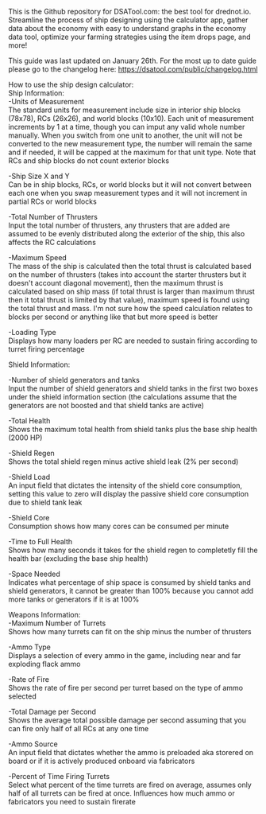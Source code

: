 This is the Github repository for DSATool.com: the best tool for drednot.io. Streamline the process of ship designing using the calculator app, gather data about the economy with easy to understand graphs in the economy data tool, optimize your farming strategies using the item drops page, and more!<br>

This guide was last updated on January 26th. For the most up to date guide please go to the changelog here: https://dsatool.com/public/changelog.html<br>


How to use the ship design calculator: <br>
  Ship Information:<br>
    -Units of Measurement<br>
    The standard units for measurement include size in interior ship blocks (78x78), RCs (26x26), and world blocks (10x10). Each unit of measurement increments by 1 at a time, though you can imput any valid whole number manually. When you switch from one unit to another, the unit will not be converted to the new measurement type, the number will remain the same and if needed, it will be capped at the maximum for that unit type. Note that RCs and ship blocks do not count exterior blocks<br>

   -Ship Size X and Y<br>
   Can be in ship blocks, RCs, or world blocks but it will not convert between each one when you swap measurement types and it will not increment in partial RCs or world blocks<br>

   -Total Number of Thrusters<br>
   Input the total number of thrusters, any thrusters that are added are assumed to be evenly distributed along the exterior of the ship, this also affects the RC calculations<br>

   -Maximum Speed<br>
   The mass of the ship is calculated then the total thrust is calculated based on the number of thrusters (takes into account the starter thrusters but it doesn't account diagonal movement), then the maximum thrust is calculated based on ship mass (if total thrust is larger than maximum thrust then it total thrust is limited by that value), maximum speed is found using the total thrust and mass. I'm not sure how the speed calculation relates to blocks per second or anything like that but more speed is better<br>

   -Loading Type<br>
   Displays how many loaders per RC are needed to sustain firing according to turret firing percentage<br>

  Shield Information:<br>
  
  -Number of shield generators and tanks<br>
  Input the number of shield generators and shield tanks in the first two boxes under the shield information section (the calculations assume that the generators are not boosted and that shield tanks are active)<br>

  -Total Health<br>
  Shows the maximum total health from shield tanks plus the base ship health (2000 HP)<br>

  -Shield Regen<br>
  Shows the total shield regen minus active shield leak (2% per second)<br>

  -Shield Load<br>
  An input field that dictates the intensity of the shield core consumption, setting this value to zero will display the passive shield core consumption due to shield tank leak<br>

  -Shield Core<br>
  Consumption shows how many cores can be consumed per minute<br>

  -Time to Full Health<br>
  Shows how many seconds it takes for the shield regen to completetly fill the health bar (excluding the base ship health)<br>

  -Space Needed<br>
  Indicates what percentage of ship space is consumed by shield tanks and shield generators, it cannot be greater than 100% because you cannot add more tanks or generators if it is at 100%<br>

  Weapons Information:<br>
  -Maximum Number of Turrets<br>
  Shows how many turrets can fit on the ship minus the number of thrusters<br>

  -Ammo Type<br>
  Displays a selection of every ammo in the game, including near and far exploding flack ammo<br>

  -Rate of Fire<br>
  Shows the rate of fire per second per turret based on the type of ammo selected<br>

  -Total Damage per Second<br>
  Shows the average total possible damage per second assuming that you can fire only half of all RCs at any one time<br>

  -Ammo Source<br>
  An input field that dictates whether the ammo is preloaded aka storered on board or if it is actively produced onboard via fabricators<br>

  -Percent of Time Firing Turrets<br>
  Select what percent of the time turrets are fired on average, assumes only half of all turrets can be fired at once. Influences how much ammo or fabricators you need to sustain firerate<br>
